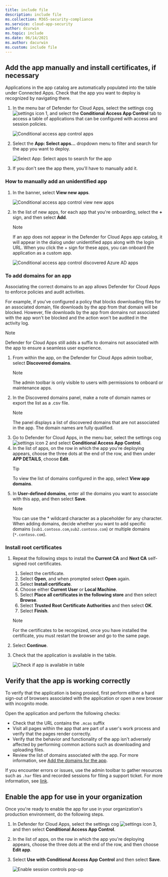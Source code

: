 ```yaml
---
title: include file
description: include file
ms.collection: M365-security-compliance
ms.service: cloud-app-security
author: dcurwin
ms.topic: include
ms.date: 06/14/2021
ms.author: dacurwin
ms.custom: include file
---
```


## Add the app manually and install certificates, if necessary<a name="conf-app"></a><a name="add-app"></a>

Applications in the app catalog are automatically populated into the table under Connected Apps. Check that the app you want to deploy is recognized by navigating there.

1. In the menu bar of Defender for Cloud Apps, select the settings cog ![settings icon 1](../media/settings-icon.png "settings icon 1"), and select the **Conditional Access App Control** tab to access a table of applications that can be configured with access and session policies.

    ![Conditional access app control apps](../media/conditional-access-app-control-apps.png)

1. Select the **App: Select apps…** dropdown menu to filter and search for the app you want to deploy.

    ![Select App: Select apps to search for the app](../media/select-apps.png)

1. If you don't see the app there, you'll have to manually add it.

### How to manually add an unidentified app

1. In the banner, select **View new apps**.

    ![Conditional access app control view new apps](../media/caac-view-apps.png)

1. In the list of new apps, for each app that you're onboarding, select the **+** sign, and then select **Add**.

    > [!NOTE]
    > If an app does not appear in the Defender for Cloud Apps app catalog, it will appear in the dialog under unidentified apps along with the login URL. When you click the + sign for these apps, you can onboard the application as a custom app.

    ![Conditional access app control discovered Azure AD apps](../media/caac-discovered-aad-apps.png)

### To add domains for an app<a name="add-domains"></a>

Associating the correct domains to an app allows Defender for Cloud Apps to enforce policies and audit activities.

For example, if you've configured a policy that blocks downloading files for an associated domain, file downloads by the app from that domain will be blocked. However, file downloads by the app from domains not associated with the app won't be blocked and the action won't be audited in the activity log.
> [!NOTE]
> Defender for Cloud Apps still adds a suffix to domains not associated with the app to ensure a seamless user experience.

1. From within the app, on the Defender for Cloud Apps admin toolbar, select **Discovered domains**.
    > [!NOTE]
    > The admin toolbar is only visible to users with permissions to onboard or maintenance apps.
1. In the Discovered domains panel, make a note of domain names or export the list as a .csv file.
    > [!NOTE]
    > The panel displays a list of discovered domains that are not associated in the app. The domain names are fully qualified.
1. Go to Defender for Cloud Apps, in the menu bar, select the settings cog ![settings icon 2](../media/settings-icon.png "settings icon 2") and select **Conditional Access App Control**.
1. In the list of apps, on the row in which the app you're deploying appears, choose the three dots at the end of the row, and then under **APP DETAILS**, choose **Edit**.
    > [!TIP]
    > To view the list of domains configured in the app, select **View app domains**.
1. In **User-defined domains**, enter all the domains you want to associate with this app, and then select **Save**.
    > [!NOTE]
    > You can use the * wildcard character as a placeholder for any character. When adding domains, decide whether you want to add specific domains (`sub1.contoso.com`,`sub2.contoso.com`) or multiple domains (`*.contoso.com`).

### Install root certificates<a name="install-certs"></a>

1. Repeat the following steps to install the **Current CA** and **Next CA** self-signed root certificates.
    1. Select the certificate.
    1. Select **Open**, and when prompted select **Open** again.
    1. Select **Install certificate**.
    1. Choose either **Current User** or **Local Machine**.
    1. Select **Place all certificates in the following store** and then select **Browse**.
    1. Select **Trusted Root Certificate Authorities** and then select **OK**.
    1. Select **Finish**.

    > [!NOTE]
    > For the certificates to be recognized, once you have installed the certificate, you must restart the browser and go to the same page.<!-- You'll see a check-mark by the certificates links confirmation they are installed.-->

1. Select **Continue**.
1. Check that the application is available in the table.

    ![Check if app is available in table](../media/available-apps.png)

## Verify that the app is working correctly<a name="verify-app"></a>

To verify that the application is being proxied, first perform either a hard sign-out of browsers associated with the application or open a new browser with incognito mode.

Open the application and perform the following checks:

- Check that the URL contains the `.mcas` suffix
- Visit all pages within the app that are part of a user's work process and verify that the pages render correctly.
- Verify that the behavior and functionality of the app isn't adversely affected by performing common actions such as downloading and uploading files.
- Review the list of domains associated with the app. For more information, see [Add the domains for the app](#add-domains).

If you encounter errors or issues, use the admin toolbar to gather resources such as `.har` files and recorded sessions for filing a support ticket. For more information, see [link]().

## Enable the app for use in your organization<a name="enable-app"></a>

Once you're ready to enable the app for use in your organization's production environment, do the following steps.

1. In Defender for Cloud Apps, select the settings cog ![settings icon 3](../media/settings-icon.png), and then select **Conditional Access App Control**.
1. In the list of apps, on the row in which the app you're deploying appears, choose the three dots at the end of the row, and then choose **Edit app**.
1. Select **Use with Conditional Access App Control** and then select **Save**.

    ![Enable session controls pop-up](../media/edit-app-enable-session-controls.png)
